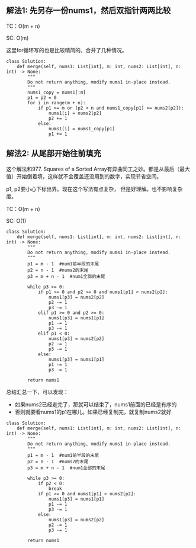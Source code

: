 ## 解法1: 先另存一份nums1，然后双指针两两比较
TC：O(m + n)

SC: O(m)

这里for循环写的也是比较精简的。合并了几种情况。
```
class Solution:
    def merge(self, nums1: List[int], m: int, nums2: List[int], n: int) -> None:
        """
        Do not return anything, modify nums1 in-place instead.
        """
        nums1_copy = nums1[:m]
        p1 = p2 = 0
        for i in range(m + n):
            if p1 >= m or (p2 < n and nums1_copy[p1] >= nums2[p2]):
                nums1[i] = nums2[p2]
                p2 += 1
            else:
                nums1[i] = nums1_copy[p1]
                p1 += 1
```

## 解法2: 从尾部开始往前填充

这个解法和977. Squares of a Sorted Array有异曲同工之妙。都是从最后（最大值）开始倒着填，这样就不会覆盖还没用到的数字，实现节省空间。

p1, p2要小心下标出界。现在这个写法有点复杂， 但是好理解。也不影响复杂度。

TC：O(m + n)

SC: O(1)

```
class Solution:
    def merge(self, nums1: List[int], m: int, nums2: List[int], n: int) -> None:
        """
        Do not return anything, modify nums1 in-place instead.
        """
        p1 = m - 1  #num1前半段的末尾
        p2 = n - 1  #nums2的末尾
        p3 = m + n - 1  #num1全部的末尾
        
        while p3 >= 0:
            if p1 >= 0 and p2 >= 0 and nums1[p1] < nums2[p2]:
                nums1[p3] = nums2[p2]
                p2 -= 1
                p3 -= 1     
            elif p1 >= 0 and p2 >= 0:
                nums1[p3] = nums1[p1]
                p1 -= 1
                p3 -= 1
            elif p1 < 0:
                nums1[p3] = nums2[p2]
                p2 -= 1
                p3 -= 1
            else:
                nums1[p3] = nums1[p1]
                p1 -= 1
                p3 -= 1
                
        return nums1
```

总结汇总一下，可以发现：
- 如果nums2已经走完了，那就可以结束了，nums1前面的已经是有序的
- 否则就要看nums1的p1在哪儿。如果已经复制完，就复制nums2就好
```
class Solution:
    def merge(self, nums1: List[int], m: int, nums2: List[int], n: int) -> None:
        """
        Do not return anything, modify nums1 in-place instead.
        """
        p1 = m - 1  #num1前半段的末尾
        p2 = n - 1  #nums2的末尾
        p3 = m + n - 1  #num1全部的末尾
        
        while p3 >= 0:
            if p2 < 0:
                break
            if p1 >= 0 and nums1[p1] > nums2[p2]:
                nums1[p3] = nums1[p1]
                p1 -= 1
                p3 -= 1
            else:
                nums1[p3] = nums2[p2]
                p2 -= 1
                p3 -= 1
                
        return nums1
```
